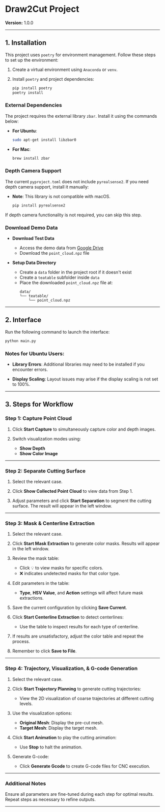 
# Draw2Cut Project

**Version:** 1.0.0

---

## 1. Installation

This project uses `poetry` for environment management. Follow these steps to set up the environment:

1. Create a virtual environment using `Anaconda` or `venv`.

2. Install `poetry` and project dependencies:

   ```bash
   pip install poetry
   poetry install
   ```

### External Dependencies

The project requires the external library `zbar`. Install it using the commands below:

- **For Ubuntu**:
  ```bash
  sudo apt-get install libzbar0
  ```

- **For Mac**:
  ```bash
  brew install zbar
  ```

### Depth Camera Support

The current `pyproject.toml` does not include `pyrealsense2`. If you need depth camera support, install it manually:

- **Note**: This library is not compatible with macOS.
  
  ```bash
  pip install pyrealsense2
  ```

If depth camera functionality is not required, you can skip this step.

### Download Demo Data

- **Download Test Data**
   - Access the demo data from [Google Drive](https://drive.google.com/drive/folders/1EA1aSkaY4Srou1xx2owAVgIeyRJQJpu4?usp=sharing)
   - Download the `point_cloud.npz` file

-  **Setup Data Directory**
   - Create a `data` folder in the project root if it doesn't exist
   - Create a `teatable` subfolder inside `data`
   - Place the downloaded `point_cloud.npz` file at:
     ```
     data/
     └── teatable/
         └── point_cloud.npz
     ```

---

## 2. Interface

Run the following command to launch the interface:

```bash
python main.py
```

### Notes for Ubuntu Users:
- **Library Errors**: Additional libraries may need to be installed if you encounter errors.

- **Display Scaling**: Layout issues may arise if the display scaling is not set to 100%.

---

## 3. Steps for Workflow

### Step 1: Capture Point Cloud

1. Click **Start Capture** to simultaneously capture color and depth images.

2. Switch visualization modes using:
   - **Show Depth**
   - **Show Color Image**

---

### Step 2: Separate Cutting Surface

1. Select the relevant case.

2. Click **Show Collected Point Cloud** to view data from Step 1.

3. Adjust parameters and click **Start Separation** to segment the cutting surface. The result will appear in the left window.

---

### Step 3: Mask & Centerline Extraction

1. Select the relevant case.

2. Click **Start Mask Extraction** to generate color masks. Results will appear in the left window.

3. Review the mask table:
   - Click 💡 to view masks for specific colors.
   - ❌ indicates undetected masks for that color type.

4. Edit parameters in the table:
   - **Type**, **HSV Value**, and **Action** settings will affect future mask extractions.

5. Save the current configuration by clicking **Save Current**.

6. Click **Start Centerline Extraction** to detect centerlines:
   - Use the table to inspect results for each type of centerline.

7. If results are unsatisfactory, adjust the color table and repeat the process.

8. Remember to click **Save to File**.

---

### Step 4: Trajectory, Visualization, & G-code Generation

1. Select the relevant case.
   
2. Click **Start Trajectory Planning** to generate cutting trajectories:
   - View the 2D visualization of coarse trajectories at different cutting levels.

3. Use the visualization options:
   - **Original Mesh**: Display the pre-cut mesh.
   - **Target Mesh**: Display the target mesh.

4. Click **Start Animation** to play the cutting animation:
   - Use **Stop** to halt the animation.

5. Generate G-code:
   - Click **Generate Gcode** to create G-code files for CNC execution.

---

### Additional Notes

Ensure all parameters are fine-tuned during each step for optimal results. Repeat steps as necessary to refine outputs.

---
